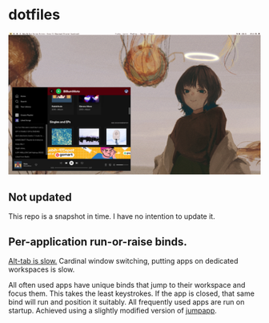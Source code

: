 # dotfiles
![Main](Main.png)

## Not updated

This repo is a snapshot in time. I have no intention to update it.

## Per-application run-or-raise binds.

[Alt-tab is slow.](https://vickychijwani.me/blazing-fast-application-switching-in-linux/) Cardinal window switching, putting apps on dedicated workspaces is slow. 

All often used apps have unique binds that jump to their workspace and focus them. This takes the least keystrokes. If the app is closed, that same bind will run and position it suitably. All frequently used apps are run on startup. Achieved using a slightly modified version of [jumpapp](https://github.com/mkropat/jumpapp).
